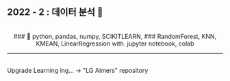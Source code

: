   ## 2022 - 2 : 데이터 분석 🎀
<p align="center">
  <br>
  ### 🔧 python, pandas, numpy, SCIKITLEARN, 
  ### RandomForest, KNN, KMEAN, LinearRegression
  with. jupyter notebook, colab
  <br>
  <hr>
  <br>
  Upgrade Learning ing... -> "LG Aimers" repository
</p>
